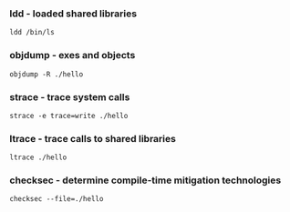### ldd - loaded shared libraries
```
ldd /bin/ls
```

### objdump - exes and objects
```
objdump -R ./hello
```

### strace - trace system calls
```
strace -e trace=write ./hello
```

### ltrace -  trace calls to shared libraries
```
ltrace ./hello
```

### checksec - determine compile-time mitigation technologies
```
checksec --file=./hello
```
